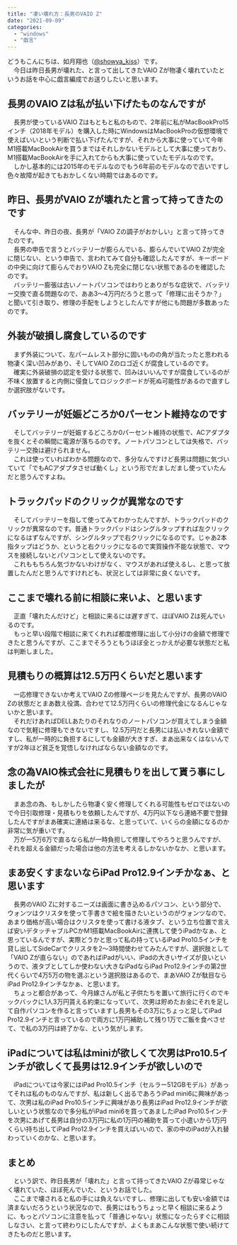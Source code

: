 ```yaml
---
title: "凄い壊れ方：長男のVAIO Z"
date: "2021-09-09"
categories: 
  - "windows"
  - "戯言"
---
```


どうもこんにちは、如月翔也（[@showya\_kiss](http://twitter.com/showya_kiss)）です。  
　今日は昨日長男が壊れた、と言って出してきたVAIO Zが物凄く壊れていたというお話を中心に戯言編成でお送りしたいと思います。  

## 長男のVAIO Zは私が払い下げたものなんですが

　長男が使っているVAIO Zはもともと私のもので、2年前に私がMacBookPro15インチ（2018年モデル）を購入した時にWindowsはMacBookProの仮想環境で使えばいいという判断で払い下げたんですが、それから大事に使っていて今年M1搭載MacBookAirを買うまではそれしかないモデルとして大事に使っており、M1搭載MacBookAirを手に入れてからも大事に使っていたモデルなのです。  
　しかし基本的には2015年のモデルなのでもう6年前のモデルなので古いですし色々故障が起きてもおかしくない時期ではあるのです。  

## 昨日、長男がVAIO Zが壊れたと言って持ってきたのです

　そんな中、昨日の夜、長男が「VAIO Zの調子がおかしい」と言って持ってきたのです。  
　長男の申告で言うとバッテリーが膨らんでいる、膨らんでいてVAIO Zが完全に閉じない、という申告で、言われてみて自分も確認したんですが、キーボードの中央に向けて膨らんでおりVAIO Zも完全に閉じない状態であるのを確認したのです。  
　バッテリー膨張は古いノートパソコンではわりとありがちな症状で、バッテリー交換で直る問題なので、ああ3〜4万円だろうと思って「修理に出そうか？」と聞いて引き取り、修理の手配をしようとしたんですが他にも問題が多数あったのです。  

## 外装が破損し腐食しているのです

　まず外装について、左パームレスト部分に固いものの角が当たったと思われる物凄く深い凹みがあり、そしてVAIO Zのロゴ近くが腐食しているのです。  
　確実に外装破損の認定を受ける状態で、凹みはいいんですが腐食しているのが不味く放置すると内側に侵食してロジックボードが死ぬ可能性があるので直すしか選択肢がないです。  

## バッテリーが妊娠どころか0パーセント維持なのです

　そしてバッテリーが妊娠するどころか0パーセント維持の状態で、ACアダプタを抜くとその瞬間に電源が落ちるのです。ノートパソコンとしては失格で、バッテリー交換は避けられません。  
　これは使っていればわかる問題なので、多分なんですけど長男は問題に気づいていて「でもACアダプタさせば動くし」という形でだましだまし使っていたんだと思うんですよね。  

## トラックパッドのクリックが異常なのです

　そしてバッテリーを指して使ってみてわかったんですが、トラックパッドのクリックが異常なのです。普通トラックパッドはシングルタップすれば左クリックになるはずなんですが、シングルタップで右クリックになるのです。じゃあ2本指タップはどうか、というと右クリックになるので実質操作不能な状態で、マウスを接続しないとパソコンとして使えないのです。  
　これももちろん気づかないわけがなく、マウスがあれば使えるし、と思って放置したんだと思うんですけれども、状況としては非常に良くないです。  

## ここまで壊れる前に相談に来いよ、と思います

　正直「壊れたんだけど」と相談に来るには遅すぎて、ほぼVAIO Zは死んでいるのです。  
　もっと早い段階で相談に来てくれれば都度修理に出して小分けの金額で修理できたと思うんですが、ここまでそろうともうほぼ全とっかえが必要な状態だと私は判断しました。  

## 見積もりの概算は12.5万円くらいだと思います

　一応修理できないか考えてVAIO Zの修理ページを見たんですが、長男のVAIO Zの状態だとまあ数え役満、合わせて12.5万円くらいの修理代金になるんじゃないかと思います。  
　それだけあればDELLあたりのそれなりのノートパソコンが買えてしまう金額なので気軽に修理もできないですし、12.5万円だと長男には払いきれない金額ですし、私が一時的に負担するにしても金額が大きすぎ、まあ出来なくはないんですが2年ほど貧乏を覚悟しなければならない金額なのです。  

## 念の為VAIO株式会社に見積もりを出して貰う事にしましたが

　まあ念の為、もしかしたら物凄く安く修理してくれる可能性もゼロではないので今日引取修理・見積もりを依頼したんですが、4万円以下なら連絡不要で登録したんですがまあ確実に連絡は来るな、と思っていて、いくらの金額になるのか非常に気が重いです。  
　万が一5万6万で直るなら私が一時負担して修理してやろうと思うんですが、それを超える金額だった場合は他の方法を考えるしかないかなか、と思います。  

## まあ安くすまないならiPad Pro12.9インチかなぁ、と思います

　長男のVAIO Zに対するニーズは画面に書き込めるパソコン、という部分で、ウォンツはクリスタを使って手書きで絵を描きたいというのがウォンツなので、あまり価格が高い場合はクリスタを使って書ける液タブ、という立ち位置で言えば安いデタッチャブルPCかM1搭載MacBookAirに連携して使うiPadかなぁ、と思っているんですが、実際どうかと思って私の持っているiPad Pro10.5インチを貸し出してSideCarでクリスタを2〜3時間使わせてみたんですが、選択肢として「VAIO Zが直らない」のであればiPadがいい、iPadの大きいサイズが良いというので、液タブとしてしか使わない大きなiPadならiPad Pro12.9インチの第2世代くらいで4万5万の物を選ぶという選択肢はあるので、まあVAIO Zが駄目ならiPad Pro12.9インチなかぁ、と思います。  
　ちょっと都合があって、今月嫁さんが私と子供たちを置いて旅行に行くのでキックバックに1人3万円貰える約束になっていて、次男は貯めたお金にそれを足して自作パソコンを作ると言っていますし長男もその3万にちょっと足してiPad Pro12.9インチと言っているので両方に1万円補助して残り1万でご飯を食べさせて、で私の3万円は終了かな、という気がします。  

## iPadについては私はminiが欲しくて次男はPro10.5インチが欲しくて長男は12.9インチが欲しいので

　iPadについては今家にはiPad Pro10.5インチ（セルラー512GBモデル）があってそれは私のものなんですが、私は新しく出るであろうiPad mini6に興味があって、次男は私のiPad Pro10.5インチに興味があり長男はiPad Pro12.9インチが欲しいという状態なので多分私がiPad mini6を買ってあましたiPad Pro10.5インチを次男にあげて長男は自分の3万円に私の1万円の補助を貰って小遣いから1万円くらい持ち出してiPad Pro12.9インチを買えばいいので、家の中のiPadが入れ替わっていくのかな、と思います。  

## まとめ

　という訳で、昨日長男が「壊れた」と言って持ってきたVAIO Zが尋常じゃなく壊れていた、ほぼ死んでいた、というお話でした。  
　ここまで壊されると私の手には負えないですし、修理に出しても安い金額では済まないだろうという状況なので、長男にはもうちょっと早く相談に来るように、もっとパソコンに注意を払って「普通じゃない」状態になったらすぐに相談しなさい、と言って終わりにしたんですが、よくもまあこんな状態で使い続けてきたものだと思います。
